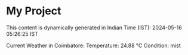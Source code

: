 # My Project

This content is dynamically generated in Indian Time (IST): 2024-05-16 05:26:25 IST


Current Weather in Coimbatore:
Temperature: 24.88 °C
Condition: mist

